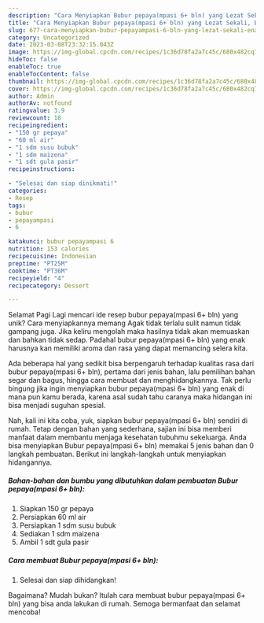 ```yaml
---
description: "Cara Menyiapkan Bubur pepaya(mpasi 6+ bln) yang Lezat Sekali, Enak"
title: "Cara Menyiapkan Bubur pepaya(mpasi 6+ bln) yang Lezat Sekali, Enak"
slug: 677-cara-menyiapkan-bubur-pepayampasi-6-bln-yang-lezat-sekali-enak
category: Uncategorized
date: 2023-03-08T23:32:15.043Z
image: https://img-global.cpcdn.com/recipes/1c36d78fa2a7c45c/680x482cq70/bubur-pepayampasi-6-bln-foto-resep-utama.jpg
hideToc: false
enableToc: true
enableTocContent: false
thumbnail: https://img-global.cpcdn.com/recipes/1c36d78fa2a7c45c/680x482cq70/bubur-pepayampasi-6-bln-foto-resep-utama.jpg
cover: https://img-global.cpcdn.com/recipes/1c36d78fa2a7c45c/680x482cq70/bubur-pepayampasi-6-bln-foto-resep-utama.jpg
author: Admin
authorAv: notfound
ratingvalue: 3.9
reviewcount: 18
recipeingredient:
- "150 gr pepaya"
- "60 ml air"
- "1 sdm susu bubuk"
- "1 sdm maizena"
- "1 sdt gula pasir"
recipeinstructions:

- "Selesai dan siap dinikmati!"
categories:
- Resep
tags:
- bubur
- pepayampasi
- 6

katakunci: bubur pepayampasi 6 
nutrition: 153 calories
recipecuisine: Indonesian
preptime: "PT25M"
cooktime: "PT36M"
recipeyield: "4"
recipecategory: Dessert

---
```



Selamat Pagi Lagi mencari ide resep bubur pepaya(mpasi 6+ bln) yang unik? Cara menyiapkannya memang Agak tidak terlalu sulit namun tidak gampang juga. Jika keliru mengolah maka hasilnya tidak akan memuaskan dan bahkan tidak sedap. Padahal bubur pepaya(mpasi 6+ bln) yang enak harusnya kan memiliki aroma dan rasa yang dapat memancing selera kita.


Ada beberapa hal yang sedikit bisa berpengaruh terhadap kualitas rasa dari bubur pepaya(mpasi 6+ bln), pertama dari jenis bahan, lalu pemilihan bahan segar dan bagus, hingga cara membuat dan menghidangkannya. Tak perlu bingung jika ingin menyiapkan bubur pepaya(mpasi 6+ bln) yang enak di mana pun kamu berada, karena asal sudah tahu caranya maka hidangan ini bisa menjadi suguhan spesial.




Nah, kali ini kita coba, yuk, siapkan bubur pepaya(mpasi 6+ bln) sendiri di rumah. Tetap dengan bahan yang sederhana, sajian ini bisa memberi manfaat dalam membantu menjaga kesehatan tubuhmu sekeluarga. Anda bisa menyiapkan Bubur pepaya(mpasi 6+ bln) memakai 5 jenis bahan dan 0 langkah pembuatan. Berikut ini langkah-langkah untuk menyiapkan hidangannya.

<!--inarticleads1-->

##### Bahan-bahan dan bumbu yang dibutuhkan dalam pembuatan Bubur pepaya(mpasi 6+ bln):

1. Siapkan 150 gr pepaya
1. Persiapkan 60 ml air
1. Persiapkan 1 sdm susu bubuk
1. Sediakan 1 sdm maizena
1. Ambil 1 sdt gula pasir




<!--inarticleads2-->

##### Cara membuat Bubur pepaya(mpasi 6+ bln):


1. Selesai dan siap dihidangkan!



Bagaimana? Mudah bukan? Itulah cara membuat bubur pepaya(mpasi 6+ bln) yang bisa anda lakukan di rumah. Semoga bermanfaat dan selamat mencoba!
